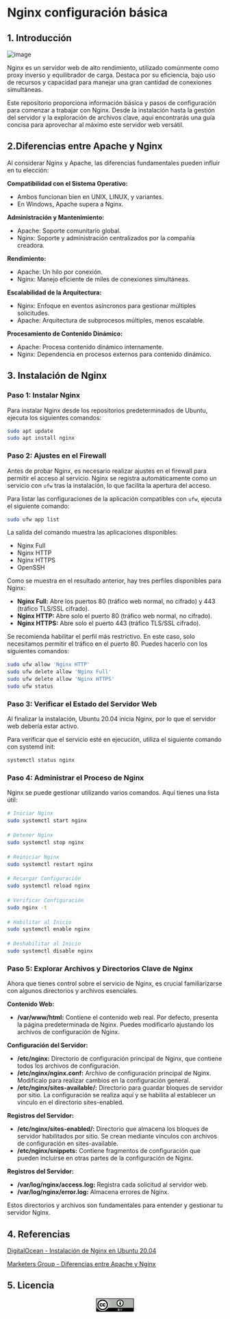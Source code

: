 # Nginx configuración básica

## 1. Introducción

![image](https://github.com/camposchaconjosemaria/Nginx/assets/114906855/f8cfbb76-b004-43ed-96d0-8ae1b9ce9296)



Nginx es un servidor web de alto rendimiento, utilizado comúnmente como proxy inverso y equilibrador de carga. Destaca por su eficiencia, bajo uso de recursos y capacidad para manejar una gran cantidad de conexiones simultáneas.

Este repositorio proporciona información básica y pasos de configuración para comenzar a trabajar con Nginx. Desde la instalación hasta la gestión del servidor y la exploración de archivos clave, aquí encontrarás una guía concisa para aprovechar al máximo este servidor web versátil.

## 2.Diferencias entre Apache y Nginx

Al considerar Nginx y Apache, las diferencias fundamentales pueden influir en tu elección:

**Compatibilidad con el Sistema Operativo:**
- Ambos funcionan bien en UNIX, LINUX, y variantes.
- En Windows, Apache supera a Nginx.

**Administración y Mantenimiento:**
- Apache: Soporte comunitario global.
- Nginx: Soporte y administración centralizados por la compañía creadora.

**Rendimiento:**
- Apache: Un hilo por conexión.
- Nginx: Manejo eficiente de miles de conexiones simultáneas.

**Escalabilidad de la Arquitectura:**
- Nginx: Enfoque en eventos asíncronos para gestionar múltiples solicitudes.
- Apache: Arquitectura de subprocesos múltiples, menos escalable.

**Procesamiento de Contenido Dinámico:**
- Apache: Procesa contenido dinámico internamente.
- Nginx: Dependencia en procesos externos para contenido dinámico.


## 3. Instalación de Nginx

### Paso 1: Instalar Nginx

Para instalar Nginx desde los repositorios predeterminados de Ubuntu, ejecuta los siguientes comandos:

```bash
sudo apt update
sudo apt install nginx
```
### Paso 2: Ajustes en el Firewall

Antes de probar Nginx, es necesario realizar ajustes en el firewall para permitir el acceso al servicio. Nginx se registra automáticamente como un servicio con `ufw` tras la instalación, lo que facilita la apertura del acceso.

Para listar las configuraciones de la aplicación compatibles con `ufw`, ejecuta el siguiente comando:

```bash
sudo ufw app list
```

La salida del comando muestra las aplicaciones disponibles:

- Nginx Full
- Nginx HTTP
- Nginx HTTPS
- OpenSSH


Como se muestra en el resultado anterior, hay tres perfiles disponibles para Nginx:

- **Nginx Full:** Abre los puertos 80 (tráfico web normal, no cifrado) y 443 (tráfico TLS/SSL cifrado).
- **Nginx HTTP:** Abre solo el puerto 80 (tráfico web normal, no cifrado).
- **Nginx HTTPS:** Abre solo el puerto 443 (tráfico TLS/SSL cifrado).

Se recomienda habilitar el perfil más restrictivo. En este caso, solo necesitamos permitir el tráfico en el puerto 80. Puedes hacerlo con los siguientes comandos:

```bash
sudo ufw allow 'Nginx HTTP'
sudo ufw delete allow 'Nginx Full'
sudo ufw delete allow 'Nginx HTTPS'
sudo ufw status
```
### Paso 3: Verificar el Estado del Servidor Web

Al finalizar la instalación, Ubuntu 20.04 inicia Nginx, por lo que el servidor web debería estar activo.

Para verificar que el servicio esté en ejecución, utiliza el siguiente comando con systemd init:

```bash
systemctl status nginx
```

### Paso 4: Administrar el Proceso de Nginx

Nginx se puede gestionar utilizando varios comandos. Aquí tienes una lista útil:

```bash
# Iniciar Nginx
sudo systemctl start nginx

# Detener Nginx
sudo systemctl stop nginx

# Reiniciar Nginx
sudo systemctl restart nginx

# Recargar Configuración
sudo systemctl reload nginx

# Verificar Configuración
sudo nginx -t

# Habilitar al Inicio
sudo systemctl enable nginx

# Deshabilitar al Inicio
sudo systemctl disable nginx
```
### Paso 5: Explorar Archivos y Directorios Clave de Nginx

Ahora que tienes control sobre el servicio de Nginx, es crucial familiarizarse con algunos directorios y archivos esenciales.

**Contenido Web:**
- **/var/www/html:** Contiene el contenido web real. Por defecto, presenta la página predeterminada de Nginx. Puedes modificarlo ajustando los archivos de configuración de Nginx.

**Configuración del Servidor:**
- **/etc/nginx:** Directorio de configuración principal de Nginx, que contiene todos los archivos de configuración.
- **/etc/nginx/nginx.conf:** Archivo de configuración principal de Nginx. Modifícalo para realizar cambios en la configuración general.
- **/etc/nginx/sites-available/:** Directorio para guardar bloques de servidor por sitio. La configuración se realiza aquí y se habilita al establecer un vínculo en el directorio sites-enabled.

**Registros del Servidor:**
- **/etc/nginx/sites-enabled/:** Directorio que almacena los bloques de servidor habilitados por sitio. Se crean mediante vínculos con archivos de configuración en sites-available.
- **/etc/nginx/snippets:** Contiene fragmentos de configuración que pueden incluirse en otras partes de la configuración de Nginx.

**Registros del Servidor:**
- **/var/log/nginx/access.log:** Registra cada solicitud al servidor web.
- **/var/log/nginx/error.log:** Almacena errores de Nginx.

Estos directorios y archivos son fundamentales para entender y gestionar tu servidor Nginx.

## 4. Referencias

[DigitalOcean - Instalación de Nginx en Ubuntu 20.04](https://www.digitalocean.com/community/tutorials/how-to-install-nginx-on-ubuntu-20-04-es)

[Marketers Group - Diferencias entre Apache y Nginx](https://marketersgroup.es/diferencias-entre-apache-y-nginx/)


## 5. Licencia

<p align="center">
  <img src="/img/licencia.png" alt="licencia">
</p>
